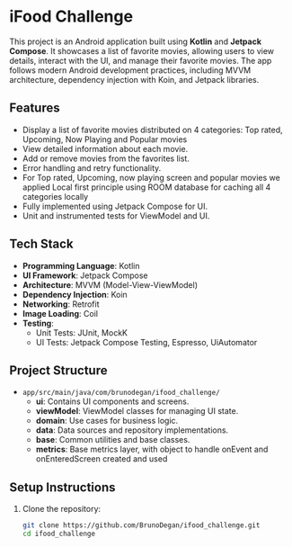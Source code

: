# iFood Challenge

This project is an Android application built using **Kotlin** and **Jetpack Compose**. It showcases a list of favorite movies, allowing users to view details, interact with the UI, and manage their favorite movies. The app follows modern Android development practices, including MVVM architecture, dependency injection with Koin, and Jetpack libraries.

## Features

- Display a list of favorite movies distributed on 4 categories: Top rated, Upcoming, Now Playing and Popular movies
- View detailed information about each movie.
- Add or remove movies from the favorites list.
- Error handling and retry functionality.
- For Top rated, Upcoming, now playing screen and popular movies we applied Local first principle using ROOM database for caching all 4 categories locally
- Fully implemented using Jetpack Compose for UI.
- Unit and instrumented tests for ViewModel and UI.

## Tech Stack

- **Programming Language**: Kotlin
- **UI Framework**: Jetpack Compose
- **Architecture**: MVVM (Model-View-ViewModel)
- **Dependency Injection**: Koin
- **Networking**: Retrofit
- **Image Loading**: Coil
- **Testing**:
  - Unit Tests: JUnit, MockK
  - UI Tests: Jetpack Compose Testing, Espresso, UiAutomator

## Project Structure

- `app/src/main/java/com/brunodegan/ifood_challenge/`
  - **ui**: Contains UI components and screens.
  - **viewModel**: ViewModel classes for managing UI state.
  - **domain**: Use cases for business logic.
  - **data**: Data sources and repository implementations.
  - **base**: Common utilities and base classes.
  - **metrics**: Base metrics layer, with object to handle onEvent and onEnteredScreen created and used

## Setup Instructions

1. Clone the repository:
   ```bash
   git clone https://github.com/BrunoDegan/ifood_challenge.git
   cd ifood_challenge
